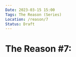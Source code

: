 ```yaml
---
Date: 2023-03-15 15:00
Tags: The Reason (Series)
Location: /reason/7
Status: Draft
---
```


# The Reason #7: